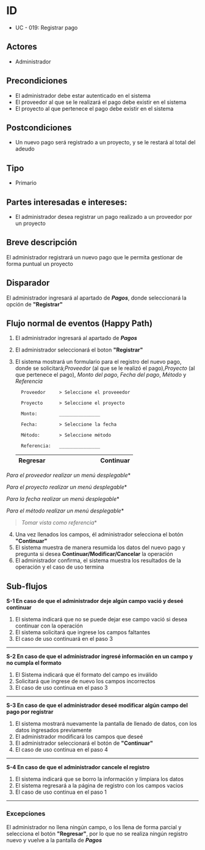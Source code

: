 # ID
 - UC - 019: Registrar pago
 
## Actores
 * Administrador

## Precondiciones
 * El administrador debe estar autenticado en el sistema
 * El proveedor al que se le realizará el pago debe existir en el sistema
 * El proyecto al que pertenece el pago debe existir en el sistema

## Postcondiciones
 * Un nuevo pago será registrado a un proyecto, y se le restará al total del adeudo
   
## Tipo 
 * Primario 

## Partes interesadas e intereses:
- El administrador desea registrar un pago realizado a un proveedor por un proyecto

## Breve descripción
El administrador registrará un nuevo pago que le permita gestionar de forma puntual un proyecto

## Disparador
El administrador ingresará al apartado de __*Pagos*__, donde seleccionará la opción de __"Registrar"__ 

## Flujo normal de eventos (Happy Path)
1. El administrador ingresará al apartado de __*Pagos*__
2. El administrador seleccionará el boton __"Registrar"__ 
3. El sistema mostrará un formulario para el registro del nuevo pago, donde se solicitará;*Proveedor* (al que se le realizó el pago),*Proyecto* (al que pertenece el pago), *Monto del pago*, *Fecha del pago*, *Método* y *Referencia*

         Proveedor     > Seleccione el proveeedor 

         Proyecto      > Seleccione el proyecto

         Monto:        _______________

         Fecha:        > Seleccione la fecha

         Método:       > Seleccione método

         Referencia:   _______________
             
      |Regresar|||||||||Continuar|
      |:-:|:-:|:-:|:-:|:-:|-|-|-|-|:--------:|

*Para el proveedor realizar un menú desplegable**

*Para el proyecto realizar un menú desplegable**

*Para la fecha realizar un menú desplegable**

*Para el método realizar un menú desplegable**

>*Tomar vista como referencia**
4. Una vez llenados los campos, él administrador selecciona el botón __"Continuar"__
5. El sistema muestra de manera resumida los datos del nuevo pago y pregunta si desea __Continuar/Modificar/Cancelar__  la operación
5. El administrador confirma, el sistema muestra los resultados de la operación y el caso de uso termina

## Sub-flujos 
__S-1 En caso de que el administrador deje algún campo vació y deseé continuar__
1. El sistema indicará que no se puede dejar ese campo vació si desea continuar con la operación
1. El sistema solicitará que ingrese los campos faltantes
1. El caso de uso continuará en el paso 3
---
__S-2 En caso de que el administrador ingresé información en un campo y no cumpla el formato__
1. El Sistema indicará que él formato del campo es inválido
1. Solicitará que ingrese de nuevo los campos incorrectos
1. El caso de uso continua en el paso 3
---
__S-3 En caso de que el administrador deseé modificar algún campo del pago por registrar__
1. El sistema mostrará nuevamente la pantalla de llenado de datos, con los datos ingresados previamente
2. El administrador modificará los campos que deseé
3. El administrador seleccionará el botón de __"Continuar"__
4. El caso de uso continua en el paso 4
---
__S-4 En caso de que el administrador cancele el registro__
1. El sistema indicará que se borro la información y limpiara los datos
2. El sistema regresará a la página de registro con los campos vacios
3. El caso de uso continua en el paso 1
---
### Excepciones
El administrador no llena ningún campo, o los llena de forma parcial y selecciona el botón __"Regresar"__, por lo que no se realiza ningún registro nuevo y vuelve a la pantalla de __*Pagos*__
